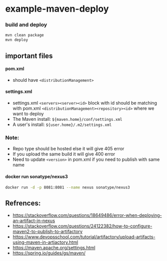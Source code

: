 # example-maven-deploy

### build and deploy
```sh
mvn clean package
mvn deploy
```

## important files

#### pom.xml 
- should have `<distributionManagement>`

#### settings.xml
- settings.xml `<servers><server><id>` block with id should be matching with pom.xml `<distributionManagement><repository><id>` where we want to deploy
- The Maven install: `${maven.home}/conf/settings.xml`
- A user's install: `${user.home}/.m2/settings.xml`

### Note:
- Repo type should be hosted else it will give 405 error
- If you upload the same build it will give 400 error
- Need to update `<version>` in pom.xml if you need to publish with same name 

#### docker run sonatype/nexus3
```sh
docker run -d -p 8081:8081 --name nexus sonatype/nexus3
```

## Refrences:
- https://stackoverflow.com/questions/18649486/error-when-deploying-an-artifact-in-nexus
- https://stackoverflow.com/questions/24122382/how-to-configure-maven2-to-publish-to-artifactory
- https://www.devopsschool.com/tutorial/artifactory/upload-artifacts-using-maven-in-artiactory.html
- https://maven.apache.org/settings.html
- https://spring.io/guides/gs/maven/